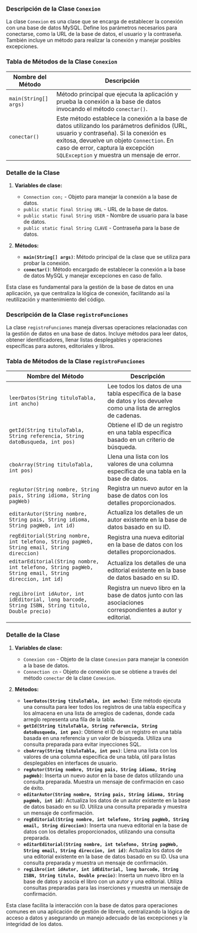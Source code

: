 ### Descripción de la Clase `Conexion`

La clase `Conexion` es una clase que se encarga de establecer la conexión con una base de datos MySQL. Define los parámetros necesarios para conectarse, como la URL de la base de datos, el usuario y la contraseña. También incluye un método para realizar la conexión y manejar posibles excepciones.

### Tabla de Métodos de la Clase `Conexion`

| Nombre del Método | Descripción |
|-------------------|-------------|
| `main(String[] args)` | Método principal que ejecuta la aplicación y prueba la conexión a la base de datos invocando el método `conectar()`. |
| `conectar()` | Este método establece la conexión a la base de datos utilizando los parámetros definidos (URL, usuario y contraseña). Si la conexión es exitosa, devuelve un objeto `Connection`. En caso de error, captura la excepción `SQLException` y muestra un mensaje de error. |

### Detalle de la Clase

1. **Variables de clase:**
   - `Connection con;` - Objeto para manejar la conexión a la base de datos.
   - `public static final String URL` - URL de la base de datos.
   - `public static final String USER` - Nombre de usuario para la base de datos.
   - `public static final String CLAVE` - Contraseña para la base de datos.

2. **Métodos:**
   - **`main(String[] args)`**: Método principal de la clase que se utiliza para probar la conexión.
   - **`conectar()`**: Método encargado de establecer la conexión a la base de datos MySQL y manejar excepciones en caso de fallo.

Esta clase es fundamental para la gestión de la base de datos en una aplicación, ya que centraliza la lógica de conexión, facilitando así la reutilización y mantenimiento del código.

### Descripción de la Clase `registroFunciones`

La clase `registroFunciones` maneja diversas operaciones relacionadas con la gestión de datos en una base de datos. Incluye métodos para leer datos, obtener identificadores, llenar listas desplegables y operaciones específicas para autores, editoriales y libros.

### Tabla de Métodos de la Clase `registroFunciones`

| Nombre del Método            | Descripción                                                                                                         |
|------------------------------|---------------------------------------------------------------------------------------------------------------------|
| `leerDatos(String tituloTabla, int ancho)` | Lee todos los datos de una tabla específica de la base de datos y los devuelve como una lista de arreglos de cadenas.                          |
| `getId(String tituloTabla, String referencia, String datoBusqueda, int pos)` | Obtiene el ID de un registro en una tabla específica basado en un criterio de búsqueda.                                                  |
| `cboArray(String tituloTabla, int pos)` | Llena una lista con los valores de una columna específica de una tabla en la base de datos.                                                  |
| `regAutor(String nombre, String pais, String idioma, String pagWeb)` | Registra un nuevo autor en la base de datos con los detalles proporcionados.                                                             |
| `editarAutor(String nombre, String pais, String idioma, String pagWeb, int id)` | Actualiza los detalles de un autor existente en la base de datos basado en su ID.                                                       |
| `regEditorial(String nombre, int telefono, String pagWeb, String email, String direccion)` | Registra una nueva editorial en la base de datos con los detalles proporcionados.                                                       |
| `editarEditorial(String nombre, int telefono, String pagWeb, String email, String direccion, int id)` | Actualiza los detalles de una editorial existente en la base de datos basado en su ID.                                                  |
| `regLibro(int idAutor, int idEditorial, long barcode, String ISBN, String titulo, Double precio)` | Registra un nuevo libro en la base de datos junto con las asociaciones correspondientes a autor y editorial.                            |

### Detalle de la Clase

1. **Variables de clase:**
   - `Conexion con` - Objeto de la clase `Conexion` para manejar la conexión a la base de datos.
   - `Connection cn` - Objeto de conexión que se obtiene a través del método `conectar` de la clase `Conexion`.

2. **Métodos:**
   - **`leerDatos(String tituloTabla, int ancho)`**: Este método ejecuta una consulta para leer todos los registros de una tabla específica y los almacena en una lista de arreglos de cadenas, donde cada arreglo representa una fila de la tabla.
   - **`getId(String tituloTabla, String referencia, String datoBusqueda, int pos)`**: Obtiene el ID de un registro en una tabla basada en una referencia y un valor de búsqueda. Utiliza una consulta preparada para evitar inyecciones SQL.
   - **`cboArray(String tituloTabla, int pos)`**: Llena una lista con los valores de una columna específica de una tabla, útil para listas desplegables en interfaces de usuario.
   - **`regAutor(String nombre, String pais, String idioma, String pagWeb)`**: Inserta un nuevo autor en la base de datos utilizando una consulta preparada. Muestra un mensaje de confirmación en caso de éxito.
   - **`editarAutor(String nombre, String pais, String idioma, String pagWeb, int id)`**: Actualiza los datos de un autor existente en la base de datos basado en su ID. Utiliza una consulta preparada y muestra un mensaje de confirmación.
   - **`regEditorial(String nombre, int telefono, String pagWeb, String email, String direccion)`**: Inserta una nueva editorial en la base de datos con los detalles proporcionados, utilizando una consulta preparada.
   - **`editarEditorial(String nombre, int telefono, String pagWeb, String email, String direccion, int id)`**: Actualiza los datos de una editorial existente en la base de datos basado en su ID. Usa una consulta preparada y muestra un mensaje de confirmación.
   - **`regLibro(int idAutor, int idEditorial, long barcode, String ISBN, String titulo, Double precio)`**: Inserta un nuevo libro en la base de datos y asocia el libro con un autor y una editorial. Utiliza consultas preparadas para las inserciones y muestra un mensaje de confirmación.

Esta clase facilita la interacción con la base de datos para operaciones comunes en una aplicación de gestión de librería, centralizando la lógica de acceso a datos y asegurando un manejo adecuado de las excepciones y la integridad de los datos.
